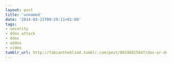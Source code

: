 ```yaml
---
layout: post
title: 'unnamed'
date: '2014-03-21T09:29:11+01:00'
tags:
- security
- ddos attack
- ddos
- addos
- video
tumblr_url: http://fabiantheblind.tumblr.com/post/80246815847/dos-or-denial-of-service-attacks-are-one-thing
---
```

